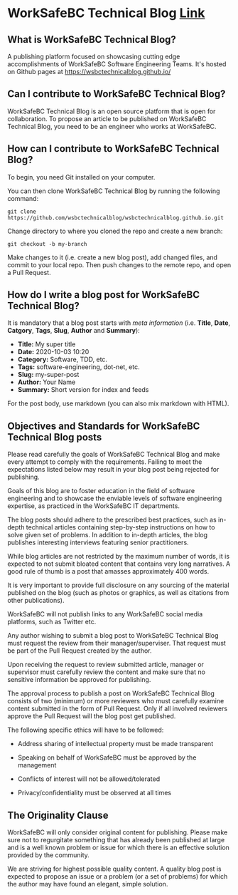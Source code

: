 # WorkSafeBC Technical Blog [Link](https://wsbctechnicalblog.github.io/)

## What is WorkSafeBC Technical Blog?

A publishing platform focused on showcasing cutting edge accomplishments of WorkSafeBC Software Engineering Teams. It's hosted on Github pages at https://wsbctechnicalblog.github.io/

## Can I contribute to WorkSafeBC Technical Blog?

WorkSafeBC Technical Blog is an open source platform that is open for collaboration. To propose an article to be published on WorkSafeBC Technical Blog, you need to be an engineer who works at WorkSafeBC.

## How can I contribute to WorkSafeBC Technical Blog?

To begin, you need Git installed on your computer. 

You can then clone WorkSafeBC Technical Blog by running the following command:

`git clone https://github.com/wsbctechnicalblog/wsbctechnicalblog.github.io.git`

Change directory to where you cloned the repo and create a new branch:

`git checkout -b my-branch`

Make changes to it (i.e. create a new blog post), add changed files, and commit to your local repo. Then push changes to the remote repo, and open a Pull Request.

## How do I write a blog post for WorkSafeBC Technical Blog?

It is mandatory that a blog post starts with _meta information_ (i.e. **Title**, **Date**, **Catgory**, **Tags**, **Slug**, **Author** and **Summary**):

- **Title:** My super title
- **Date:** 2020-10-03 10:20 
- **Category:** Software, TDD, etc.
- **Tags:** software-engineering, dot-net, etc.
- **Slug:** my-super-post
- **Author:** Your Name 
- **Summary:** Short version for index and feeds

For the post body, use markdown (you can also mix markdown with HTML).

## Objectives and Standards for WorkSafeBC Technical Blog posts

Please read carefully the goals of WorkSafeBC Technical Blog and make every attempt to comply with the requirements. Failing to meet the expectations listed below may result in your blog post being rejected for publishing.

Goals of this blog are to foster education in the field of software engineering and to showcase the enviable levels of software engineering expertise, as practiced in the WorkSafeBC IT departments.

The blog posts should adhere to the prescribed best practices, such as in-depth technical articles containing step-by-step instructions on how to solve given set of problems. In addition to in-depth articles, the blog publishes interesting interviews featuring senior practitioners.

While blog articles are not restricted by the maximum number of words, it is expected to not submit bloated content that contains very long narratives. A good rule of thumb is a post that amasses approximately 400 words.

It is very important to provide full disclosure on any sourcing of the material published on the blog (such as photos or graphics, as well as citations from other publications).

WorkSafeBC will not publish links to any WorkSafeBC social media platforms, such as Twitter etc.

Any author wishing to submit a blog post to WorkSafeBC Technical Blog must request the review from their manager/superviser. That request must be part of the Pull Request created by the author. 

Upon receiving the request to review submitted article, manager or supervisor must carefully review the content and make sure that no sensitive information be approved for publishing. 

The approval process to publish a post on WorkSafeBC Technical Blog consists of two (minimum) or more reviewers who must carefully examine content submitted in the form of Pull Request. Only if all involved reviewers approve the Pull Request will the blog post get published.

The following specific ethics will have to be followed: 

- Address sharing of intellectual property must be made transparent

- Speaking on behalf of WorkSafeBC must be approved by the management

- Conflicts of interest will not be allowed/tolerated

- Privacy/confidentiality must be observed at all times

## The Originality Clause

WorkSafeBC will only consider original content for publishing. Please make sure not to regurgitate something that has already been published at large and is a well known problem or issue for which there is an effective solution provided by the community.

We are striving for highest possible quality content. A quality blog post is expected to propose an issue or a problem (or a set of problems) for which the author may have found an elegant, simple solution.
